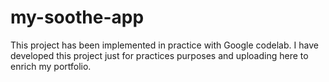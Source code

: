 # my-soothe-app
This project has been implemented in practice with Google codelab.
I have developed this project just for practices purposes and uploading here to enrich my portfolio.
